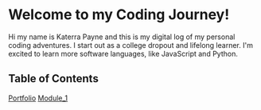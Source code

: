 # Welcome to my Coding Journey!

Hi my name is Katerra Payne and this is my digital log of my personal coding adventures. I start out as a college dropout and lifelong learner. I'm excited to learn more software languages, like JavaScript and Python. 

## Table of Contents

[Portfolio](./Portfolio/)
[Module_1](./Module_1/)